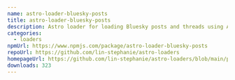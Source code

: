 ```yaml
---
name: astro-loader-bluesky-posts
title: astro-loader-bluesky-posts
description: Astro loader for loading Bluesky posts and threads using AT-URI.
categories:
  - loaders
npmUrl: https://www.npmjs.com/package/astro-loader-bluesky-posts
repoUrl: https://github.com/lin-stephanie/astro-loaders
homepageUrl: https://github.com/lin-stephanie/astro-loaders/blob/main/packages/astro-loader-bluesky-posts/
downloads: 323
---
```

